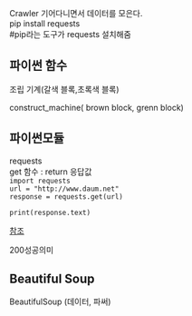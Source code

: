 Crawler 기어다니면서 데이터를 모은다.<br>
pip install requests <br>
#pip라는 도구가 requests 설치해줌<br>


## 파이썬 함수

조립 기계(갈색 블록,초록색 블록)

construct_machine( brown block, grenn block)

## 파이썬모듈

requests<br>
get 함수 : return 응답값<br>
`import requests `<br>
`url = "http://www.daum.net"` <br>
`response = requests.get(url)` <br>

` print(response.text) `<br>

[참조](https://docs.python-requests.org/en/master/api/#requests.Response)


200성공의미

## Beautiful Soup <br>
BeautifulSoup (데이터, 파써) <br>
